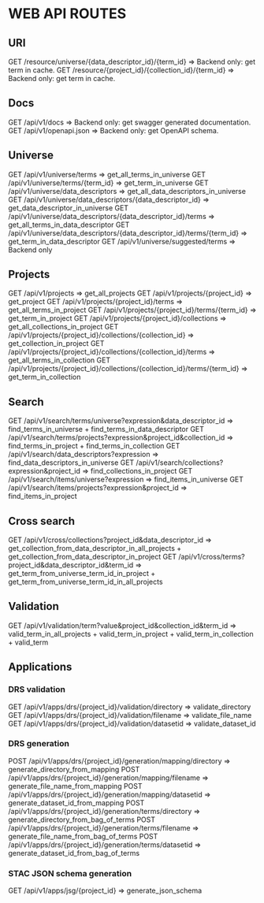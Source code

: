 WEB API ROUTES
==============

## URI

GET /resource/universe/{data_descriptor_id}/{term_id} => Backend only: get term in cache.
GET /resource/{project_id}/{collection_id}/{term_id}  => Backend only: get term in cache.

## Docs

GET /api/v1/docs         => Backend only: get swagger generated documentation.
GET /api/v1/openapi.json => Backend only: get OpenAPI schema.

## Universe

GET /api/v1/universe/terms                                                 => get_all_terms_in_universe
GET /api/v1/universe/terms/{term_id}                                       => get_term_in_universe
GET /api/v1/universe/data_descriptors                                      => get_all_data_descriptors_in_universe
GET /api/v1/universe/data_descriptors/{data_descriptor_id}                 => get_data_descriptor_in_universe
GET /api/v1/universe/data_descriptors/{data_descriptor_id}/terms           => get_all_terms_in_data_descriptor
GET /api/v1/universe/data_descriptors/{data_descriptor_id}/terms/{term_id} => get_term_in_data_descriptor
GET /api/v1/universe/suggested/terms                                       => Backend only

## Projects

GET /api/v1/projects                                                          => get_all_projects
GET /api/v1/projects/{project_id}                                             => get_project
GET /api/v1/projects/{project_id}/terms                                       => get_all_terms_in_project
GET /api/v1/projects/{project_id}/terms/{term_id}                             => get_term_in_project
GET /api/v1/projects/{project_id}/collections                                 => get_all_collections_in_project
GET /api/v1/projects/{project_id}/collections/{collection_id}                 => get_collection_in_project
GET /api/v1/projects/{project_id}/collections/{collection_id}/terms           => get_all_terms_in_collection
GET /api/v1/projects/{project_id}/collections/{collection_id}/terms/{term_id} => get_term_in_collection

## Search

GET /api/v1/search/terms/universe?expression&data_descriptor_id       => find_terms_in_universe + find_terms_in_data_descriptor
GET /api/v1/search/terms/projects?expression&project_id&collection_id => find_terms_in_project + find_terms_in_collection
GET /api/v1/search/data_descriptors?expression                        => find_data_descriptors_in_universe
GET /api/v1/search/collections?expression&project_id                  => find_collections_in_project
GET /api/v1/search/items/universe?expression                          => find_items_in_universe
GET /api/v1/search/items/projects?expression&project_id               => find_items_in_project

## Cross search

GET /api/v1/cross/collections?project_id&data_descriptor_id   => get_collection_from_data_descriptor_in_all_projects +
                                                                 get_collection_from_data_descriptor_in_project
GET /api/v1/cross/terms?project_id&data_descriptor_id&term_id => get_term_from_universe_term_id_in_project +
                                                                 get_term_from_universe_term_id_in_all_projects

## Validation

GET /api/v1/validation/term?value&project_id&collection_id&term_id => valid_term_in_all_projects +
                                                                      valid_term_in_project +
                                                                      valid_term_in_collection +
                                                                      valid_term

## Applications

### DRS validation

GET /api/v1/apps/drs/{project_id}/validation/directory => validate_directory
GET /api/v1/apps/drs/{project_id}/validation/filename  => validate_file_name
GET /api/v1/apps/drs/{project_id}/validation/datasetid => validate_dataset_id

### DRS generation

POST /api/v1/apps/drs/{project_id}/generation/mapping/directory => generate_directory_from_mapping
POST /api/v1/apps/drs/{project_id}/generation/mapping/filename  => generate_file_name_from_mapping
POST /api/v1/apps/drs/{project_id}/generation/mapping/datasetid => generate_dataset_id_from_mapping
POST /api/v1/apps/drs/{project_id}/generation/terms/directory   => generate_directory_from_bag_of_terms
POST /api/v1/apps/drs/{project_id}/generation/terms/filename    => generate_file_name_from_bag_of_terms
POST /api/v1/apps/drs/{project_id}/generation/terms/datasetid   => generate_dataset_id_from_bag_of_terms

### STAC JSON schema generation

GET /api/v1/apps/jsg/{project_id} => generate_json_schema
